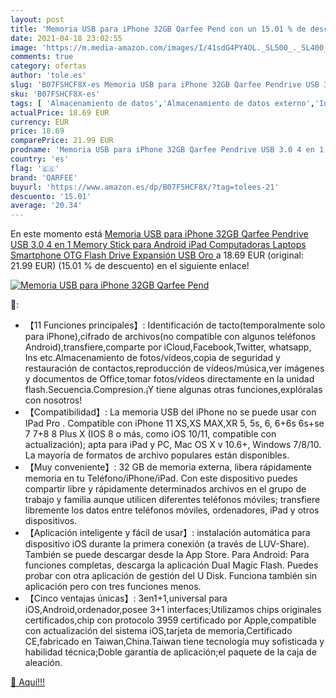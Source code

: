 ```yaml
---
layout: post
title: 'Memoria USB para iPhone 32GB Qarfee Pend con un 15.01 % de descuento'
date: 2021-04-18 23:02:55
image: 'https://m.media-amazon.com/images/I/41sdG4PY4OL._SL500_._SL400_.jpg'
comments: true
category: ofertas
author: 'tole.es'
slug: 'B07FSHCF8X-es Memoria USB para iPhone 32GB Qarfee Pendrive USB 3.0 4 en...'
sku: 'B07FSHCF8X-es'
tags: [ 'Almacenamiento de datos','Almacenamiento de datos externo','Informática','Memorias USB','ipad','iphone','qarfee', ]
actualPrice: 18.69 EUR
currency: EUR
price: 18.69
comparePrice: 21.99 EUR
prodname: 'Memoria USB para iPhone 32GB Qarfee Pendrive USB 3.0 4 en 1 Memory Stick para Android iPad Computadoras Laptops Smartphone OTG Flash Drive Expansión USB  Oro '
country: 'es'
flag: '🇪🇸'
brand: 'QARFEE'
buyurl: 'https://www.amazon.es/dp/B07FSHCF8X/?tag=tolees-21'
descuento: '15.01'
average: '20.34'
---
```


En este momento está [Memoria USB para iPhone 32GB Qarfee Pendrive USB 3.0 4 en 1 Memory Stick para Android iPad Computadoras Laptops Smartphone OTG Flash Drive Expansión USB  Oro ](https://www.amazon.es/dp/B07FSHCF8X/?tag=tolees-21) a 18.69 EUR (original: 21.99 EUR) (15.01 %  de descuento) en el siguiente enlace!

[![Memoria USB para iPhone 32GB Qarfee Pend](https://m.media-amazon.com/images/I/41sdG4PY4OL._SL500_._SL400_.jpg)](https://www.amazon.es/dp/B07FSHCF8X/?tag=tolees-21)

🔎:

- 【11 Funciones principales】: Identificación de tacto(temporalmente solo para iPhone),cifrado de archivos(no compatible con algunos teléfonos Android),transfiere,comparte por iCloud,Facebook,Twitter, whatsapp, Ins etc.Almacenamiento de fotos/vídeos,copia de seguridad y restauración de contactos,reproducción de vídeos/música,ver imágenes y documentos de Office,tomar fotos/vídeos directamente en la unidad flash.Secuencia.Compresion.¡Y tiene algunas otras funciones,explóralas con nosotros!
- 【Compatibilidad】: La memoria USB del iPhone no se puede usar con IPad Pro . Compatible con iPhone 11 XS,XS MAX,XR 5, 5s, 6, 6+6s 6s+se 7 7+8 8 Plus X (IOS 8 o más, como iOS 10/11, compatible con actualización); apta para iPad y PC, Mac OS X v 10.6+, Windows 7/8/10. La mayoría de formatos de archivo populares están disponibles.
- 【Muy conveniente】: 32 GB de memoria externa, libera rápidamente memoria en tu Teléfono/iPhone/iPad. Con este dispositivo puedes compartir libre y rápidamente determinados archivos en el grupo de trabajo y familia aunque utilicen diferentes teléfonos móviles; transfiere libremente los datos entre teléfonos móviles, ordenadores, iPad y otros dispositivos.
- 【Aplicación inteligente y fácil de usar】: instalación automática para dispositivo iOS durante la primera conexión (a través de LUV-Share). También se puede descargar desde la App Store. Para Android: Para funciones completas, descarga la aplicación Dual Magic Flash. Puedes probar con otra aplicación de gestión del U Disk. Funciona también sin aplicación pero con tres funciones menos.
- 【Cinco ventajas únicas】: 3en1+1,universal para iOS,Android,ordenador,posee 3+1 interfaces;Utilizamos chips originales certificados,chip con protocolo 3959 certificado por Apple,compatible con actualización del sistema iOS,tarjeta de memoria,Certificado CE,fabricado en Taiwan,China.Taiwan tiene tecnología muy sofisticada y habilidad técnica;Doble garantía de aplicación;el paquete de la caja de aleación.

[🛒 Aquí!!!](https://www.amazon.es/dp/B07FSHCF8X/?tag=tolees-21)
